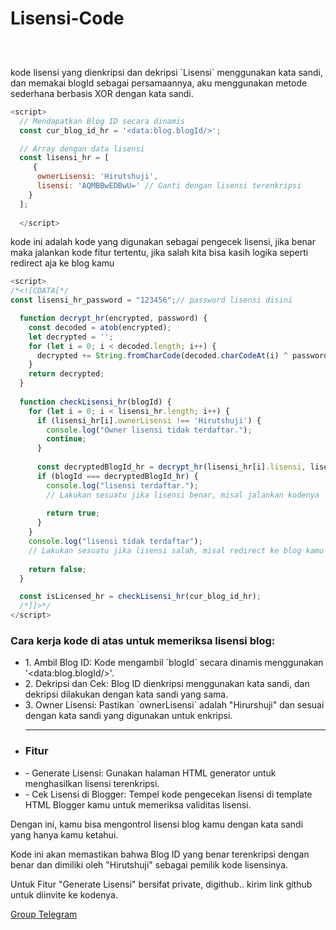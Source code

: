 # Lisensi-Code

<div class="separator" style="clear: both;"><a href="https://blogger.googleusercontent.com/img/b/R29vZ2xl/AVvXsEgGortYOsBRDaYeAXh7WjwcFlO4HzkYH1XfO29ZXr4PdGqvJoA0q-7-XOhZntVed-zjooO-en_50Hby1oBhwVZmVwASRjdFU_bfH3CR7X-LrnSRxYoArdPPV4LAS4J7JkV35D4Ov7RP6Mmm_b5-4Fwq5XN4sGQVyftuthaVKUlqd1XcXaRgIFkVj1F_Od9N/s1600/Thumbnail%20lisensi.jpeg" style="display: block; padding: 1em 0; text-align: center; "><img alt="" border="0" data-original-height="720" data-original-width="1280" src="https://blogger.googleusercontent.com/img/b/R29vZ2xl/AVvXsEgGortYOsBRDaYeAXh7WjwcFlO4HzkYH1XfO29ZXr4PdGqvJoA0q-7-XOhZntVed-zjooO-en_50Hby1oBhwVZmVwASRjdFU_bfH3CR7X-LrnSRxYoArdPPV4LAS4J7JkV35D4Ov7RP6Mmm_b5-4Fwq5XN4sGQVyftuthaVKUlqd1XcXaRgIFkVj1F_Od9N/s1600/Thumbnail%20lisensi.jpeg"/></a></div>

<p>kode lisensi yang dienkripsi dan dekripsi `Lisensi` menggunakan kata sandi, dan memakai blogId sebagai persamaannya, aku menggunakan metode sederhana berbasis XOR dengan kata sandi.
</p>

```Javascript
<script>
  // Mendapatkan Blog ID secara dinamis
  const cur_blog_id_hr = '<data:blog.blogId/>';

  // Array dengan data lisensi
  const lisensi_hr = [
     { 
      ownerLisensi: 'Hirutshuji',
      lisensi: 'AQMBBwEDBwU=' // Ganti dengan lisensi terenkripsi
    }
  ];
  
  </script>
```
<p>kode ini adalah kode yang digunakan sebagai pengecek lisensi, jika benar maka jalankan kode fitur tertentu, jika salah kita bisa kasih logika seperti redirect aja ke blog kamu</p>


```Javascript
<script>
/*<![CDATA[*/
const lisensi_hr_password = "123456";// password lisensi disini

  function decrypt_hr(encrypted, password) {
    const decoded = atob(encrypted);
    let decrypted = '';
    for (let i = 0; i < decoded.length; i++) {
      decrypted += String.fromCharCode(decoded.charCodeAt(i) ^ password.charCodeAt(i % password.length));
    }
    return decrypted;
  }
  
  function checkLisensi_hr(blogId) {
    for (let i = 0; i < lisensi_hr.length; i++) {
      if (lisensi_hr[i].ownerLisensi !== 'Hirutshuji') {
        console.log("Owner lisensi tidak terdaftar.");
        continue;
      }
      
      const decryptedBlogId_hr = decrypt_hr(lisensi_hr[i].lisensi, lisensi_hr_password);
      if (blogId === decryptedBlogId_hr) {
        console.log("lisensi terdaftar.");
        // Lakukan sesuatu jika lisensi benar, misal jalankan kodenya
        
        return true;
      }
    }
    console.log("lisensi tidak terdaftar");
    // Lakukan sesuatu jika lisensi salah, misal redirect ke blog kamu 
    
    return false;
  }

  const isLicensed_hr = checkLisensi_hr(cur_blog_id_hr);
  /*]]>*/
</script>
```

<h3>Cara kerja kode di atas untuk memeriksa lisensi blog:</h3>
<ul>
<li>1. Ambil Blog ID:
   Kode mengambil `blogId` secara dinamis menggunakan &#039;&lt;data:blog.blogId/&gt;&#039;.</li>

<li> 2. Dekripsi dan Cek:
   Blog ID dienkripsi menggunakan kata sandi, dan dekripsi dilakukan dengan kata sandi yang sama.</li>

<li> 3. Owner Lisensi:
   Pastikan `ownerLisensi` adalah "Hirurshuji" dan sesuai dengan kata sandi yang digunakan untuk enkripsi. </li>
  
<hr/>
<li><h3>Fitur</h3></li>

<li>- Generate Lisensi:
  Gunakan halaman HTML generator untuk menghasilkan lisensi terenkripsi.</li>

<li>- Cek Lisensi di Blogger:
  Tempel kode pengecekan lisensi di template HTML Blogger kamu untuk memeriksa validitas lisensi.</li>
</ul>


<p>Dengan ini, kamu bisa mengontrol lisensi blog kamu dengan kata sandi yang hanya kamu ketahui.</p>


<p>Kode ini akan memastikan bahwa Blog ID yang benar terenkripsi dengan benar dan dimiliki oleh "Hirutshuji" sebagai pemilik kode lisensinya.</p>

<p>Untuk Fitur "Generate Lisensi" bersifat private, digithub..
kirim link github untuk diinvite ke kodenya.</p>
  
<a class="btn info" href="https://t.me/webhiru" target="_blank">Group Telegram</a>
